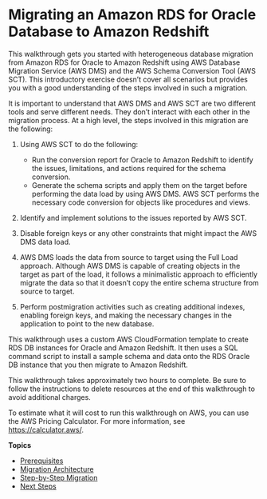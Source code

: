 # Migrating an Amazon RDS for Oracle Database to Amazon Redshift<a name="chap-rdsoracle2redshift"></a>

This walkthrough gets you started with heterogeneous database migration from Amazon RDS for Oracle to Amazon Redshift using AWS Database Migration Service \(AWS DMS\) and the AWS Schema Conversion Tool \(AWS SCT\)\. This introductory exercise doesn’t cover all scenarios but provides you with a good understanding of the steps involved in such a migration\.

It is important to understand that AWS DMS and AWS SCT are two different tools and serve different needs\. They don’t interact with each other in the migration process\. At a high level, the steps involved in this migration are the following:

1. Using AWS SCT to do the following:
   + Run the conversion report for Oracle to Amazon Redshift to identify the issues, limitations, and actions required for the schema conversion\.
   + Generate the schema scripts and apply them on the target before performing the data load by using AWS DMS\. AWS SCT performs the necessary code conversion for objects like procedures and views\.

1. Identify and implement solutions to the issues reported by AWS SCT\.

1. Disable foreign keys or any other constraints that might impact the AWS DMS data load\.

1.  AWS DMS loads the data from source to target using the Full Load approach\. Although AWS DMS is capable of creating objects in the target as part of the load, it follows a minimalistic approach to efficiently migrate the data so that it doesn’t copy the entire schema structure from source to target\.

1. Perform postmigration activities such as creating additional indexes, enabling foreign keys, and making the necessary changes in the application to point to the new database\.

This walkthrough uses a custom AWS CloudFormation template to create RDS DB instances for Oracle and Amazon Redshift\. It then uses a SQL command script to install a sample schema and data onto the RDS Oracle DB instance that you then migrate to Amazon Redshift\.

This walkthrough takes approximately two hours to complete\. Be sure to follow the instructions to delete resources at the end of this walkthrough to avoid additional charges\.

To estimate what it will cost to run this walkthrough on AWS, you can use the AWS Pricing Calculator\. For more information, see [https://calculator\.aws/](https://calculator.aws/)\.

**Topics**
+ [Prerequisites](chap-rdsoracle2redshift.prerequisites.md)
+ [Migration Architecture](chap-rdsoracle2redshift.architecture.md)
+ [Step\-by\-Step Migration](chap-rdsoracle2redshift.steps.md)
+ [Next Steps](chap-rdsoracle2redshift.nextsteps.md)